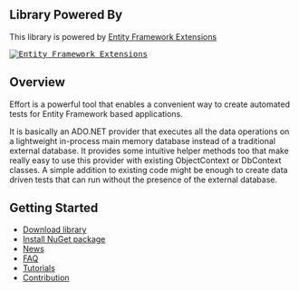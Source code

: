 ## Library Powered By

This library is powered by [Entity Framework Extensions](https://entityframework-extensions.net/?z=github&y=entityframework-plus)

<a href="http://entityframework-extensions.net/?z=github&y=entityframework-effort">
<kbd>
<img src="https://zzzprojects.github.io/images/logo/entityframework-extensions-pub.jpg" alt="Entity Framework Extensions" />
</kbd>
</a>

## Overview

Effort is a powerful tool that enables a convenient way to create automated tests for Entity Framework based applications. 

It is basically an ADO.NET provider that executes all the data operations on a lightweight in-process main memory database instead of a traditional external database. It provides some intuitive helper methods too that make really easy to use this provider with existing ObjectContext or DbContext classes. A simple addition to existing code might be enough to create data driven tests that can run without the presence of the external database.

## Getting Started
 * [Download library](https://github.com/zzzprojects/EntityFramework-Effort/releases)
 * [Install NuGet package](https://github.com/zzzprojects/EntityFramework-Effort/wiki/NuGet-Packages)
 * [News](https://entityframework-effort.net/)
 * [FAQ](https://entityframework-effort.net/faq)
 * [Tutorials](https://entityframework-effort.net/tutorials)
 * [Contribution](https://zzzprojects.com/contribute)
